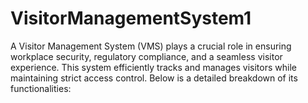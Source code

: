 # VisitorManagementSystem1
A Visitor Management System (VMS) plays a crucial role in ensuring workplace security, regulatory compliance,  and a seamless visitor experience. This system efficiently tracks and manages visitors while maintaining strict  access control. Below is a detailed breakdown of its functionalities:
